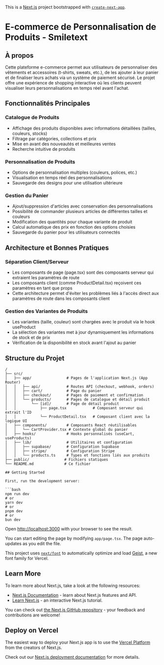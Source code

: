 This is a [Next.js](https://nextjs.org) project bootstrapped with [`create-next-app`](https://nextjs.org/docs/app/api-reference/cli/create-next-app).

# E-commerce de Personnalisation de Produits - Smiletext

## À propos

Cette plateforme e-commerce permet aux utilisateurs de personnaliser des vêtements et accessoires (t-shirts, sweats, etc.), de les ajouter à leur panier et de finaliser leurs achats via un système de paiement sécurisé. Le projet offre une expérience de shopping interactive où les clients peuvent visualiser leurs personnalisations en temps réel avant l'achat.

## Fonctionnalités Principales

### Catalogue de Produits
- Affichage des produits disponibles avec informations détaillées (tailles, couleurs, stocks)
- Filtrage par catégories, collections et prix
- Mise en avant des nouveautés et meilleures ventes
- Recherche intuitive de produits

### Personnalisation de Produits
- Options de personnalisation multiples (couleurs, polices, etc.)
- Visualisation en temps réel des personnalisations
- Sauvegarde des designs pour une utilisation ultérieure

### Gestion du Panier
- Ajout/suppression d'articles avec conservation des personnalisations
- Possibilité de commander plusieurs articles de différentes tailles et couleurs
- Modification des quantités pour chaque variante de produit
- Calcul automatique des prix en fonction des options choisies
- Sauvegarde du panier pour les utilisateurs connectés

## Architecture et Bonnes Pratiques

### Séparation Client/Serveur
- Les composants de page (page.tsx) sont des composants serveur qui extraient les paramètres de route
- Les composants client (comme ProductDetail.tsx) reçoivent ces paramètres en tant que props
- Cette architecture permet d'éviter les problèmes liés à l'accès direct aux paramètres de route dans les composants client

### Gestion des Variantes de Produits
- Les variantes (taille, couleur) sont chargées avec le produit via le hook useProduct
- La sélection des variantes met à jour dynamiquement les informations de stock et de prix
- Vérification de la disponibilité en stock avant l'ajout au panier

## Structure du Projet

```
/
├── src/
│   ├── app/                # Pages de l'application Next.js (App Router)
│   │   ├── api/            # Routes API (checkout, webhook, orders)
│   │   ├── cart/           # Page du panier
│   │   ├── checkout/       # Pages de paiement et confirmation
│   │   └── products/       # Pages de catalogue et détail produit
│   │       └── [id]/       # Page de détail produit
│   │           ├── page.tsx            # Composant serveur qui extrait l'ID
│   │           └── ProductDetail.tsx   # Composant client avec la logique UI
│   ├── components/         # Composants React réutilisables
│   │   └── CartProvider.tsx # Contexte global du panier
│   ├── hooks/              # Hooks personnalisés (useCart, useProducts)
│   ├── lib/                # Utilitaires et configuration
│   │   ├── supabase/       # Configuration Supabase
│   │   ├── stripe/         # Configuration Stripe
│   │   └── products.ts     # Types et fonctions liés aux produits
├── public/                # Fichiers statiques
└── README.md              # Ce fichier

## Getting Started

First, run the development server:

```bash
npm run dev
# or
yarn dev
# or
pnpm dev
# or
bun dev
```

Open [http://localhost:3000](http://localhost:3000) with your browser to see the result.

You can start editing the page by modifying `app/page.tsx`. The page auto-updates as you edit the file.

This project uses [`next/font`](https://nextjs.org/docs/app/building-your-application/optimizing/fonts) to automatically optimize and load [Geist](https://vercel.com/font), a new font family for Vercel.

## Learn More

To learn more about Next.js, take a look at the following resources:

- [Next.js Documentation](https://nextjs.org/docs) - learn about Next.js features and API.
- [Learn Next.js](https://nextjs.org/learn) - an interactive Next.js tutorial.

You can check out [the Next.js GitHub repository](https://github.com/vercel/next.js) - your feedback and contributions are welcome!

## Deploy on Vercel

The easiest way to deploy your Next.js app is to use the [Vercel Platform](https://vercel.com/new?utm_medium=default-template&filter=next.js&utm_source=create-next-app&utm_campaign=create-next-app-readme) from the creators of Next.js.

Check out our [Next.js deployment documentation](https://nextjs.org/docs/app/building-your-application/deploying) for more details.
